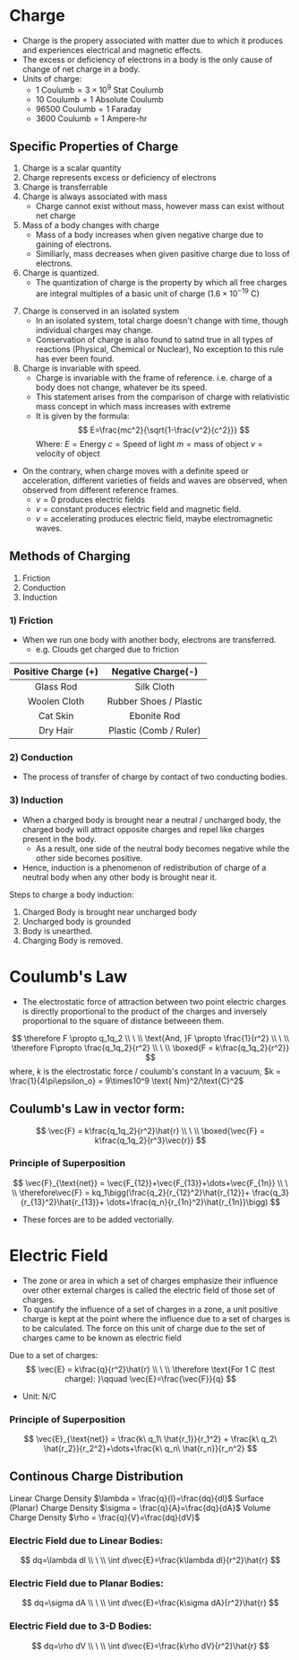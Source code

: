 # Charge
- Charge is the propery associated with matter due to which it produces and experiences electrical and magnetic effects.
- The excess or deficiency of electrons in a body is the only cause of change of net charge in a body.
- Units of charge:
	- $1\text{ Coulumb}= 3\times10^9\text{ Stat Coulumb}$
	- $10\text{ Coulumb} = 1\text{ Absolute Coulumb}$
	- $96500\text{ Coulumb} = 1\text{ Faraday}$
	- $3600\text{ Coulumb} = 1\text{ Ampere-hr}$
## Specific Properties of Charge
1) Charge is a scalar quantity
2) Charge represents excess or deficiency of electrons
3) Charge is transferrable
4) Charge is always associated with mass
	- Charge cannot exist without mass, however mass can exist without net charge
5) Mass of a body changes with charge
	- Mass of a body increases when given negative charge due to gaining of electrons.
	- Similiarly, mass decreases when given pasitive charge due to loss of electrons.
6) Charge is quantized.
	- The quantization of charge is the property by which all free charges are integral multiples of a basic unit of charge ($1.6 \times 10^{-19} \text{ C}$)
7. Charge is conserved in an isolated system
	- In an isolated system, total charge doesn't change with time, though individual charges may change.
	- Conservation of charge is also found to satnd true in all types of reactions (Physical, Chemical or Nuclear), No exception to this rule has ever been found.
8. Charge is invariable with speed.
	- Charge is invariable with the frame of reference. i.e. charge of a body does not change, whatever be its speed.
	- This statement arises from the comparison of charge with relativistic mass concept in which mass increases with extreme
	-  It is given by the formula:
$$
E=\frac{mc^2}{\sqrt{1-\frac{v^2}{c^2}}}
$$
Where:
$E = \text{Energy}$
$c = \text{Speed of light}$
$m = \text{mass of object}$
$v = \text{velocity of object}$

- On the contrary, when charge moves with a definite speed or acceleration, different varieties of fields and waves are observed, when observed from different reference frames.
	- $v=0$ produces electric fields
	- $v=\text{constant}$ produces electric field and magnetic field.
	- $v=\text{accelerating}$ produces electric field, maybe electromagnetic waves.
## Methods of Charging
1) Friction
2) Conduction
3) Induction

### 1) Friction
- When we run one body with another body, electrons are transferred.
	- e.g. Clouds get charged due to friction

|Positive Charge (+)|Negative Charge(-)|
|:-----:|:-----:|
|Glass Rod|Silk Cloth|
|Woolen Cloth|Rubber Shoes / Plastic|
|Cat Skin|Ebonite Rod|
|Dry Hair|Plastic (Comb / Ruler)|

### 2) Conduction
- The process of transfer of charge by contact of two conducting bodies.

### 3) Induction
- When a charged body is brought near a neutral / uncharged body, the charged body will attract opposite charges and repel like charges present in the body.
	- As a result, one side of the neutral body becomes negative while the other side becomes positive.
- Hence, induction is a phenomenon of redistribution of charge of a neutral body when any other body is brought near it.

Steps to charge a body induction:
1. Charged Body is brought near uncharged body
2. Uncharged body is grounded
3. Body is unearthed.
4. Charging Body is removed.

# Coulumb's Law
- The electrostatic force of attraction between two point electric charges is directly proportional to the product of the charges and inversely proportional to the square of distance betweeen them.

$$
\therefore F \propto q_1q_2
\\
\
\\
\text{And, }F \propto \frac{1}{r^2}
\\
\
\\
\therefore F\propto \frac{q_1q_2}{r^2}
\\
\
\\
\boxed{F =  k\frac{q_1q_2}{r^2}}
$$
where, $k$ is the electrostatic force / coulumb's constant
In a vacuum, $k = \frac{1}{4\pi\epsilon_o} = 9\times10^9 \text{ Nm}^2/\text{C}^2$
## Coulumb's Law in vector form:
$$
\vec{F} = k\frac{q_1q_2}{r^2}\hat{r}
\\
\
\\
\boxed{\vec{F} = k\frac{q_1q_2}{r^3}\vec{r}}
$$

### Principle of Superposition
$$
\vec{F}_{\text{net}} = \vec{F_{12}}+\vec{F_{13}}+\dots+\vec{F_{1n}}
\\
\
\\
\therefore\vec{F} = kq_1\bigg(\frac{q_2}{r_{12}^2}\hat{r_{12}}+ \frac{q_3}{r_{13}^2}\hat{r_{13}}+ \dots+\frac{q_n}{r_{1n}^2}\hat{r_{1n}}\bigg)
$$
- These forces are to be added vectorially.
# Electric Field
- The zone or area in which a set of charges emphasize their influence over other external charges is called the electric field of those set of charges.
- To quantify the influence of a set of charges in a zone, a unit positive charge is kept at the point where the influence due to a set of charges is to be calculated. The force on this unit of charge due to the set of charges came to be known as electric field

Due to a set of charges:
$$
\vec{E} = k\frac{q}{r^2}\hat{r}
\\
\
\\
\therefore \text{For 1 C (test charge): }\qquad \vec{E}=\frac{\vec{F}}{q}
$$
- Unit: $\text{N/C}$
### Principle of Superposition
$$
\vec{E}_{\text{net}} = \frac{k\ q_1\ \hat{r_1}}{r_1^2} + \frac{k\ q_2\ \hat{r_2}}{r_2^2}+\dots+\frac{k\ q_n\ \hat{r_n}}{r_n^2}
$$

## Continous Charge Distribution

Linear Charge Density $\lambda = \frac{q}{l}=\frac{dq}{dl}$
Surface (Planar) Charge Density $\sigma = \frac{q}{A}=\frac{dq}{dA}$
Volume Charge Density $\rho = \frac{q}{V}=\frac{dq}{dV}$

### Electric Field due to Linear Bodies:
$$
dq=\lambda dl
\\
\
\\
\int d\vec{E}=\frac{k\lambda dl}{r^2}\hat{r}
$$

### Electric Field due to Planar Bodies:
$$
dq=\sigma dA
\\
\
\\
\int d\vec{E}=\frac{k\sigma dA}{r^2}\hat{r}
$$

### Electric Field due to 3-D Bodies:
$$
dq=\rho dV
\\
\
\\
\int d\vec{E}=\frac{k\rho dV}{r^2}\hat{r}
$$

